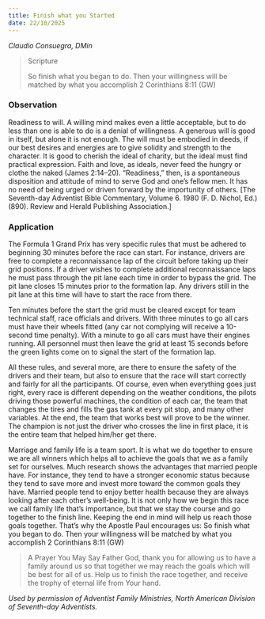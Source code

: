 ```yaml
---
title: Finish what you Started
date: 22/10/2025
---
```


_Claudio Consuegra, DMin_

> <p>Scripture</p>
> So finish what you began to do. Then your willingness will be matched by what you accomplish 2 Corinthians 8:11 (GW)

### Observation

Readiness to will. A willing mind makes even a little acceptable, but to do less than one is able to do is a denial of willingness. A generous will is good in itself, but alone it is not enough. The will must be embodied in deeds, if our best desires and energies are to give solidity and strength to the character. It is good to cherish the ideal of charity, but the ideal must find practical expression. Faith and love, as ideals, never feed the hungry or clothe the naked (James 2:14–20). “Readiness,” then, is a spontaneous disposition and attitude of mind to serve God and one’s fellow men. It has no need of being urged or driven forward by the importunity of others. [The Seventh-day Adventist Bible Commentary, Volume 6. 1980 (F. D. Nichol, Ed.) (890). Review and Herald Publishing Association.]

### Application

The Formula 1 Grand Prix has very specific rules that must be adhered to beginning 30 minutes before the race can start. For instance, drivers are free to complete a reconnaissance lap of the circuit before taking up their grid positions. If a driver wishes to complete additional reconnaissance laps he must pass through the pit lane each time in order to bypass the grid. The pit lane closes 15 minutes prior to the formation lap. Any drivers still in the pit lane at this time will have to start the race from there.

Ten minutes before the start the grid must be cleared except for team technical staff, race officials and drivers. With three minutes to go all cars must have their wheels fitted (any car not complying will receive a 10-second time penalty). With a minute to go all cars must have their engines running. All personnel must then leave the grid at least 15 seconds before the green lights come on to signal the start of the formation lap.

All these rules, and several more, are there to ensure the safety of the drivers and their team, but also to ensure that the race will start correctly and fairly for all the participants. Of course, even when everything goes just right, every race is different depending on the weather conditions, the pilots driving those powerful machines, the condition of each car, the team that changes the tires and fills the gas tank at every pit stop, and many other variables. At the end, the team that works best will prove to be the winner. The champion is not just the driver who crosses the line in first place, it is the entire team that helped him/her get there.

Marriage and family life is a team sport. It is what we do together to ensure we are all winners which helps all to achieve the goals that we as a family set for ourselves. Much research shows the advantages that married people have. For instance, they tend to have a stronger economic status because they tend to save more and invest more toward the common goals they have. Married people tend to enjoy better health because they are always looking after each other’s well-being. It is not only how we begin this race we call family life that’s importance, but that we stay the course and go together to the finish line. Keeping the end in mind will help us reach those goals together. That’s why the Apostle Paul encourages us: So finish what you began to do. Then your willingness will be matched by what you accomplish 2 Corinthians 8:11 (GW)

> <callout>A Prayer You May Say</callout>
> Father God, thank you for allowing us to have a family around us so that together we may reach the goals which will be best for all of us. Help us to finish the race together, and receive the trophy of eternal life from Your hand.

_Used by permission of Adventist Family Ministries, North American Division of Seventh-day Adventists._